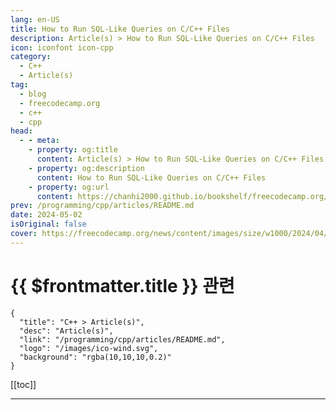 ```yaml
---
lang: en-US
title: How to Run SQL-Like Queries on C/C++ Files
description: Article(s) > How to Run SQL-Like Queries on C/C++ Files
icon: iconfont icon-cpp
category: 
  - C++
  - Article(s)
tag: 
  - blog
  - freecodecamp.org
  - c++
  - cpp
head:
  - - meta:
    - property: og:title
      content: Article(s) > How to Run SQL-Like Queries on C/C++ Files
    - property: og:description
      content: How to Run SQL-Like Queries on C/C++ Files
    - property: og:url
      content: https://chanhi2000.github.io/bookshelf/freecodecamp.org/run-sql-like-queries-on-cplusplus-files.html
prev: /programming/cpp/articles/README.md
date: 2024-05-02
isOriginal: false
cover: https://freecodecamp.org/news/content/images/size/w1000/2024/04/gitql_banner-1.png
---
```


# {{ $frontmatter.title }} 관련

```component VPCard
{
  "title": "C++ > Article(s)",
  "desc": "Article(s)",
  "link": "/programming/cpp/articles/README.md",
  "logo": "/images/ico-wind.svg",
  "background": "rgba(10,10,10,0.2)"
}
```

[[toc]]

---

<SiteInfo
  name="How to Run SQL-Like Queries on C/C++ Files"
  desc="Hello everyone! I'm a Software engineer who's interested in low-level programming, compilers, and tool development. At the end of 2023, I published my first article on freeCodeCamp about how I created a SQL-like Language to run queries on local Git repositories [/news/gql-design-and-implementation/]. If you want a bit more context, give"
  url="https://freecodecamp.org/news/run-sql-like-queries-on-cplusplus-files/"
  logo="https://cdn.freecodecamp.org/universal/favicons/favicon.ico"
  preview="https://freecodecamp.org/news/content/images/size/w1000/2024/04/gitql_banner-1.png"/>

<!-- TODO: 작성 -->

